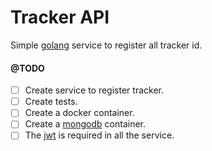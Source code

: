 Tracker API
===========

Simple [golang](https://golang.org/) service to register all tracker id.  


#### @TODO
 * [ ] Create service to register tracker.
 * [ ] Create tests.
 * [ ] Create a docker container.
 * [ ] Create a [mongodb](https://www.mongodb.com/) container.
 * [ ] The [jwt](https://jwt.io/) is required in all the service.
